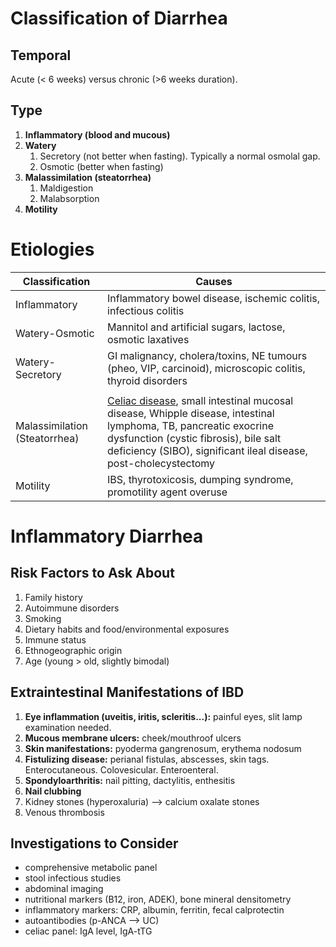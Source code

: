 # Classification of Diarrhea
## Temporal
Acute (< 6 weeks) versus chronic (>6 weeks duration).

## Type
1. **Inflammatory (blood and mucous)**
2. **Watery**
	1. Secretory (not better when fasting). Typically a normal osmolal gap.
	2. Osmotic (better when fasting)
3. **Malassimilation (steatorrhea)**
	1. Maldigestion
	2. Malabsorption
4. **Motility**

# Etiologies
| Classification                | Causes                                                                                                                                                                                                                      |
| ----------------------------- | --------------------------------------------------------------------------------------------------------------------------------------------------------------------------------------------------------------------------- |
| Inflammatory                  | Inflammatory bowel disease, ischemic colitis, infectious colitis                                                                                                                                                            |
| Watery-Osmotic                | Mannitol and artificial sugars, lactose, osmotic laxatives                                                                                                                                                                  |
| Watery-Secretory              | GI malignancy, cholera/toxins, NE tumours (pheo, VIP, carcinoid), microscopic colitis, thyroid disorders                                                                                                                    |
|                               |                                                                                                                                                                                                                             |
| Malassimilation (Steatorrhea) | [Celiac disease](Celiac%20Disease.md), small intestinal mucosal disease, Whipple disease, intestinal lymphoma, TB, pancreatic exocrine dysfunction (cystic fibrosis), bile salt deficiency (SIBO), significant ileal disease, post-cholecystectomy |
| Motility                      | IBS, thyrotoxicosis, dumping syndrome, promotility agent overuse                                                                                                                                                                                                                         |

# Inflammatory Diarrhea
## Risk Factors to Ask About
1. Family history
2. Autoimmune disorders
3. Smoking
4. Dietary habits and food/environmental exposures
5. Immune status
6. Ethnogeographic origin
7. Age (young > old, slightly bimodal)

## Extraintestinal Manifestations of IBD
1. **Eye inflammation (uveitis, iritis, scleritis...):** painful eyes, slit lamp examination needed.
2. **Mucous membrane ulcers:** cheek/mouthroof ulcers
3. **Skin manifestations:** pyoderma gangrenosum, erythema nodosum
4. **Fistulizing disease:** perianal fistulas, abscesses, skin tags. Enterocutaneous. Colovesicular. Enteroenteral.
6. **Spondyloarthritis:** nail pitting, dactylitis, enthesitis
7. **Nail clubbing**
8. Kidney stones (hyperoxaluria) --> calcium oxalate stones
9. Venous thrombosis

## Investigations to Consider
- comprehensive metabolic panel
- stool infectious studies
- abdominal imaging
- nutritional markers (B12, iron, ADEK), bone mineral densitometry
- inflammatory markers: CRP, albumin, ferritin, fecal calprotectin
- autoantibodies (p-ANCA --> UC)
- celiac panel: IgA level, IgA-tTG